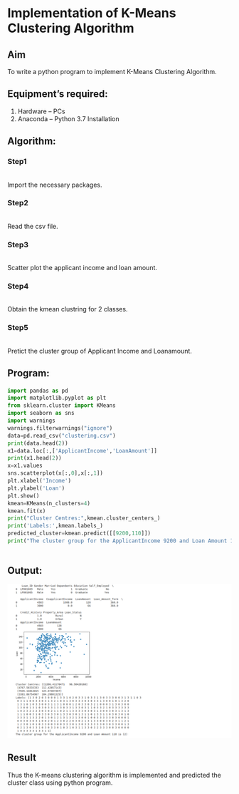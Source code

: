# Implementation of K-Means Clustering Algorithm
## Aim
To write a python program to implement K-Means Clustering Algorithm.
## Equipment’s required:
1.	Hardware – PCs
2.	Anaconda – Python 3.7 Installation

## Algorithm:

### Step1
<br>Import the necessary packages.

### Step2
<br>Read the csv file.

### Step3
<br>Scatter plot the applicant income and loan amount.

### Step4
<br>Obtain the kmean clustring for 2 classes.

### Step5
<br>Pretict the cluster group of Applicant Income and Loanamount.

## Program:
```python
import pandas as pd
import matplotlib.pyplot as plt
from sklearn.cluster import KMeans
import seaborn as sns
import warnings
warnings.filterwarnings("ignore")
data=pd.read_csv("clustering.csv")
print(data.head(2))
x1=data.loc[:,['ApplicantIncome','LoanAmount']]
print(x1.head(2))
x=x1.values
sns.scatterplot(x[:,0],x[:,1])
plt.xlabel('Income')
plt.ylabel('Loan')
plt.show()
kmean=KMeans(n_clusters=4)
kmean.fit(x)
print("Cluster Centres:",kmean.cluster_centers_)
print('Labels:',kmean.labels_)
predicted_cluster=kmean.predict([[9200,110]])
print("The cluster group for the ApplicantIncome 9200 and Loan Amount 110 is",predicted_cluster)



```
## Output:
![output](scatter.png)





## Result
Thus the K-means clustering algorithm is implemented and predicted the cluster class using python program.